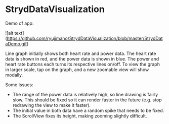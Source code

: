 # StrydDataVisualization

Demo of app:

![alt text] (https://github.com/ryujimano/StrydDataVisualization/blob/master/StrydDataDemo.gif)

Line graph initially shows both heart rate and power data. The heart rate data is shown in red, and the power data is shown in blue.
The power and heart rate buttons each turns its respective lines on/off. To view the graph in larger scale, tap on the graph, and a new zoomable view will show modally.

Some Issues:
- The range of the power data is relatively high, so line drawing is fairly slow. This should be fixed so it can render faster in the future (e.g. stop redrawing the view to make it faster).
- The initial value in both data have a random spike that needs to be fixed.
- The ScrollView fixes its height, making zooming slightly difficult.
